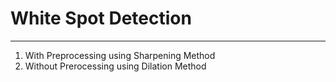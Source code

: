 # White Spot Detection
--------------------------------
1. With Preprocessing using Sharpening Method
2. Without Prerocessing using Dilation Method
